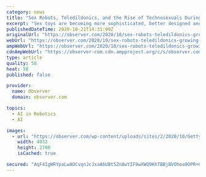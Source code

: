 ```yaml
---
category: news
title: "Sex Robots, Teledildonics, and the Rise of Technosexuals During Lockdown"
excerpt: "Sex toys are becoming more sophisticated, better designed and generally more fun, and we are also seeing the emergence of immersive technologies such as virtual reality, teledildonics and"
publishedDateTime: 2020-10-21T14:31:00Z
originalUrl: "https://observer.com/2020/10/sex-robots-teledildonics-growing-popularity-covid19/"
webUrl: "https://observer.com/2020/10/sex-robots-teledildonics-growing-popularity-covid19/"
ampWebUrl: "https://observer.com/2020/10/sex-robots-teledildonics-growing-popularity-covid19/amp/"
cdnAmpWebUrl: "https://observer-com.cdn.ampproject.org/c/s/observer.com/2020/10/sex-robots-teledildonics-growing-popularity-covid19/amp/"
type: article
quality: 58
heat: 58
published: false

provider:
  name: Observer
  domain: observer.com

topics:
  - AI in Robotics
  - AI

images:
  - url: "https://observer.com/wp-content/uploads/sites/2/2020/10/GettyImages-1201587425.jpg?quality=80&strip"
    width: 4032
    height: 2700
    isCached: true

secured: "AqF4IgWRYpaLwAOCvqnJcJxaA6UBt5Zn8wYIF9wXWQ9KhTBBjBVOhoa9OPR+CoKdtLBRg2MqW14zBvb8dcU/X0qoUHb05IfX31M/03EslnyYO7/CfemvOFeegR6OQusssF3hyvCTOIuMYWZfbIhmUpTfjpk8RzqirF1WJdBn6Uo+YCgkd22Qh5YDxyDPMtGAPYud6wZ4VFCxg/FJmyPJqip+Lm04D0dHVXzdELEKbKHU6GDi8GLiZZLJ3EHlBKhrv0inrxlcP3mIrfdxB+kyAW6HQbLTYHXSdlDY8mW2sTgQx3/rzfYpyHf5hA/CLj70khYigCTA9UX3iCijsCZ4zqr4I5RQfc94yky4gzc1Mw8=;egD0dUxJnsTP+BIfzAC7rg=="
---
```


